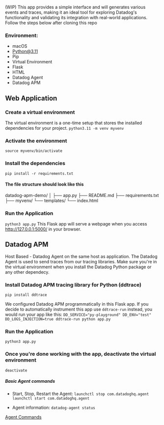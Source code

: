 (WIP) This app provides a simple interface and will generates various events and traces, making it an ideal tool for exploring Datadog's functionality and validating its integration with real-world applications.
Follow the steps below after cloning this repo

### Environment:
- macOS
- Python@3.11
- Pip
- Virtual Environment
- Flask
- HTML
- Datadog Agent
- Datadog APM

## Web Application

### Create a virtual environment
The virtual environment is a one-time setup that stores the installed dependencies for your project.
`python3.11 -m venv myvenv`

### Activate the environment
`source myvenv/bin/activate`

### Install the dependencies
`pip install -r requirements.txt`

#### The file structure should look like this
datadog-apm-demo/
│
├── app.py
├── README.md
├── requirements.txt
├── myvenv/
└── templates/
    └── index.html

### Run the Application 
`python3 app.py`
This Flask app will serve a webpage when you access http://127.0.0.1:5000/ in your browser.

## Datadog APM
Host Based - Datadog Agent on the same host as application.
The Datadog Agent is used to send traces from our tracing libraries.
Make sure you're in the virtual environment when you install the Datadog Python package or any other dependecy.

### Install Datadog APM tracing library for Python (ddtrace)
`pip install ddtrace`

We configured Datadog APM programmatically in this Flask app.
If you decide to automatically instrument this app use `ddtrace-run` instead, you would run your app like this:
`DD_SERVICE="py-playground" DD_ENV="test" DD_LOGS_INJECTION=true ddtrace-run python app.py`

### Run the Application 
`python3 app.py`

### Once you're done working with the app, deactivate the virtual environment
`deactivate`

##### Basic Agent commands
- Start, Stop, Restart the Agent:
`launchctl stop com.datadoghq.agent
launchctl start com.datadoghq.agent`

- Agent information:
`datadog-agent status`

[Agent Commands](https://docs.datadoghq.com/agent/configuration/agent-commands/)